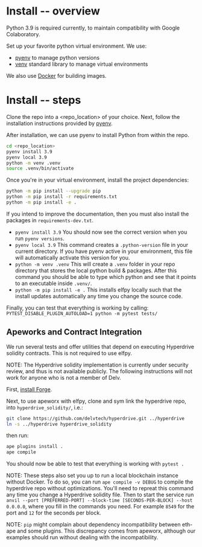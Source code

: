 # Install -- overview

Python 3.9 is required currently, to maintain compatibility with Google Colaboratory.

Set up your favorite python virtual environment. We use:

- [pyenv](https://github.com/pyenv/pyenv#how-it-works) to manage python versions
- [venv](https://docs.python.org/3/library/venv.html) standard library to manage virtual environments

We also use [Docker](docs.docker.com/get-docker) for building images.

# Install -- steps
Clone the repo into a <repo_location> of your choice.
Next, follow the installation instructions provided by [pyenv](https://github.com/pyenv/pyenv#installation).

After installation, we can use pyenv to install Python from within the repo.
```bash
cd <repo_location>
pyenv install 3.9
pyenv local 3.9
python -m venv .venv
source .venv/bin/activate
```
Once you're in your virtual environment, install the project dependencies:

```bash
python -m pip install --upgrade pip
python -m pip install -r requirements.txt
python -m pip install -e .
```
If you intend to improve the documentation, then you must also install the packages in `requirements-dev.txt`.

* `pyenv install 3.9` You should now see the correct version when you run `pyenv versions`.
* `pyenv local 3.9` This command creates a `.python-version` file in your current directory. If you have pyenv active in your environment, this file will automatically activate this version for you.
* `python -m venv .venv` This will create a `.venv` folder in your repo directory that stores the local python build & packages. After this command you should be able to type which python and see that it points to an executable inside `.venv/`.
* `python -m pip install -e .` This installs elfpy locally such that the install updates automatically any time you change the source code. 

Finally, you can test that everything is working by calling:
`PYTEST_DISABLE_PLUGIN_AUTOLOAD=1 python -m pytest tests/`

## Apeworks and Contract Integration

We run several tests and offer utilities that depend on executing Hyperdrive solidity contracts. This is not required to use elfpy.

NOTE: The Hyperdrive solidity implementation is currently under security review, and thus is not available publicly.
The following instructions will not work for anyone who is not a member of Delv.

First, [install Forge](https://github.com/foundry-rs/foundry#installatio://github.com/foundry-rs/foundry#installation).

Next, to use apeworx with elfpy, clone and sym link the hyperdrive repo, into `hyperdrive_solidity/`, i.e.:

```bash
git clone https://github.com/delvtech/hyperdrive.git ../hyperdrive
ln -s ../hyperdrive hyperdrive_solidity
```

then run:

```bash
ape plugins install .
ape compile
```

You should now be able to test that everything is working with `pytest .`

NOTE: These steps also set you up to run a local blockchain instance without Docker. To do so, you can run `ape compile -v DEBUG` to compile the hyperdrive repo without optimizations. You'll need to repreat this command any time you change a Hyperdrive solidity file. Then to start the service run `anvil --port [PREFERRED-PORT] --block-time [SECONDS-PER-BLOCK] --host 0.0.0.0`, where you fill in the commands you need. For example `8549` for the port and `12` for the seconds per block.

NOTE: `pip` might complain about dependency incompatibility between eth-ape and some plugins. This discrepancy comes from apeworx, although our examples should run without dealing with the incompatibility.
